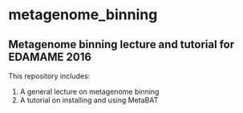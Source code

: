 # metagenome_binning
Metagenome binning lecture and tutorial for EDAMAME 2016
----

This repository includes:
1. A general lecture on metagenome binning
2. A tutorial on installing and using MetaBAT
